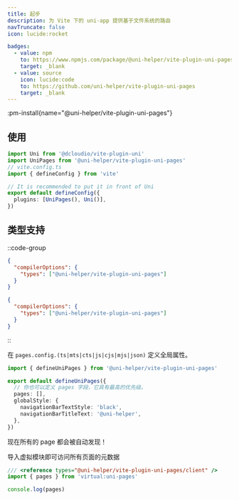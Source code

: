 ```yaml
---
title: 起步
description: 为 Vite 下的 uni-app 提供基于文件系统的路由
navTruncate: false
icon: lucide:rocket

badges:
  - value: npm
    to: https://www.npmjs.com/package/@uni-helper/vite-plugin-uni-pages
    target: _blank
  - value: source
    icon: lucide:code
    to: https://github.com/uni-helper/vite-plugin-uni-pages
    target: _blank
---
```


:pm-install{name="@uni-helper/vite-plugin-uni-pages"}

## 使用

```ts [vite.config.ts]
import Uni from '@dcloudio/vite-plugin-uni'
import UniPages from '@uni-helper/vite-plugin-uni-pages'
// vite.config.ts
import { defineConfig } from 'vite'

// It is recommended to put it in front of Uni
export default defineConfig({
  plugins: [UniPages(), Uni()],
})
```

## 类型支持

::code-group
```json [tsconfig.json]
{
  "compilerOptions": {
    "types": ["@uni-helper/vite-plugin-uni-pages"]
  }
}
```

```json [jsconfig.json]
{
  "compilerOptions": {
    "types": ["@uni-helper/vite-plugin-uni-pages"]
  }
}
```
::

在 `pages.config.(ts|mts|cts|js|cjs|mjs|json)` 定义全局属性。

```ts [pages.config.ts]
import { defineUniPages } from '@uni-helper/vite-plugin-uni-pages'

export default defineUniPages({
  // 你也可以定义 pages 字段，它具有最高的优先级。
  pages: [],
  globalStyle: {
    navigationBarTextStyle: 'black',
    navigationBarTitleText: '@uni-helper',
  },
})
```

现在所有的 page 都会被自动发现！

导入虚拟模块即可访问所有页面的元数据

```ts
/// <reference types="@uni-helper/vite-plugin-uni-pages/client" />
import { pages } from 'virtual:uni-pages'

console.log(pages)
```
